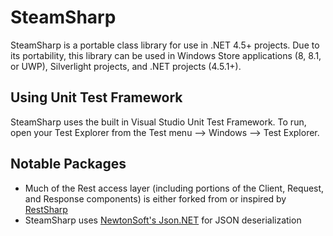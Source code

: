# SteamSharp

SteamSharp is a portable class library for use in .NET 4.5+ projects. Due to its portability, this library can be used in Windows Store applications (8, 8.1, or UWP), Silverlight projects, and .NET projects (4.5.1+).

## Using Unit Test Framework

SteamSharp uses the built in Visual Studio Unit Test Framework. To run, open your Test Explorer from the Test menu --> Windows --> Test Explorer.

## Notable Packages

* Much of the Rest access layer (including portions of the Client, Request, and Response components) is either forked from or inspired by [RestSharp](https://github.com/restsharp/RestSharp)
* SteamSharp uses [NewtonSoft's Json.NET](https://github.com/JamesNK/Newtonsoft.Json) for JSON deserialization
